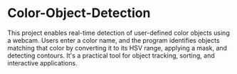 # Color-Object-Detection
This project enables real-time detection of user-defined color objects using a webcam. Users enter a color name, and the program identifies objects matching that color by converting it to its HSV range, applying a mask, and detecting contours. It's a practical tool for object tracking, sorting, and interactive applications.
